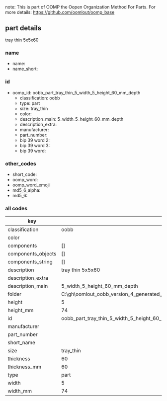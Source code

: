 #   

note: This is part of OOMP the Oopen Organization Method For Parts. For more details: https://github.com/oomlout/oomp_base

##  part details



tray thin 5x5x60

### name
* name: 
* name_short: 
### id
* oomp_id: oobb_part_tray_thin_5_width_5_height_60_mm_depth
  * classification: oobb
  * type: part
  * size: tray_thin
  * color: 
  * description_main: 5_width_5_height_60_mm_depth
  * description_extra: 
  * manufacturer: 
  * part_number: 
  * bip 39 word 2: 
  * bip 39 word 3: 
  * bip 39 word: 

### other_codes
* short_code: 
* oomp_word: 
* oomp_word_emoji 
* md5_6_alpha: 
* md5_6: 









### all codes 
| key | value |  
| --- | --- |  
| classification | oobb |  
| color |  |  
| components | [] |  
| components_objects | [] |  
| components_string | [] |  
| description | tray thin 5x5x60 |  
| description_extra |  |  
| description_main | 5_width_5_height_60_mm_depth |  
| folder | C:\gh\oomlout_oobb_version_4_generated_parts\things\oobb_part_tray_thin_5_width_5_height_60_mm_depth |  
| height | 5 |  
| height_mm | 74 |  
| id | oobb_part_tray_thin_5_width_5_height_60_mm_depth |  
| manufacturer |  |  
| part_number |  |  
| short_name |  |  
| size | tray_thin |  
| thickness | 60 |  
| thickness_mm | 60 |  
| type | part |  
| width | 5 |  
| width_mm | 74 |  
